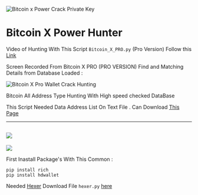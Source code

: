 ![Bitcoin x Power Crack Private Key](https://raw.githubusercontent.com/Pymmdrza/BitcoinXPowerHunter/mainx/BTCXPowerCover.jpg 'Bitcoin x Power Crack Private Key')

# Bitcoin X Power Hunter

Video of Hunting With This Script `Bitcoin_X_PRO.py` (Pro Version) Follow this [Link](https://github.com/Pymmdrza/BitcoinXPowerHunter/blob/mainx/Bitcoin_x_PRO.mp4)


Screen Recorded From Bitcoin X PRO (PRO VERSION) Find and Matching Details from Database Loaded :

![Bitcoin X Pro Wallet Crack Hunting](https://raw.githubusercontent.com/Pymmdrza/BitcoinXPowerHunter/mainx/btc_X_pro.gif 'Bitcoin X Pro Wallet Crack Hunting')


Bitcoin All Address Type Hunting With High speed checked DataBase

This Script Needed Data Address List On Text File . Can Download [This Page](https://github.com/Pymmdrza/Rich-Address-Wallet/tree/main/Bitcoin 'Rich Wallet Address Bitcoin')

---
![](https://github.com/Pymmdrza/BitcoinXPowerHunter/blob/mainx/Bitcoin_X_Power.gif)
---
![](https://raw.githubusercontent.com/Pymmdrza/BitcoinXPowerHunter/mainx/xpower.JPG)

First Inastall Package's With This Common :

```
pip install rich
pip install hdwallet
```
Needed [Hexer](https://github.com/Pymmdrza/HEXER) Download File `hexer.py` [here](https://github.com/Pymmdrza/HEXER/blob/main/mHash/hexer.py)
